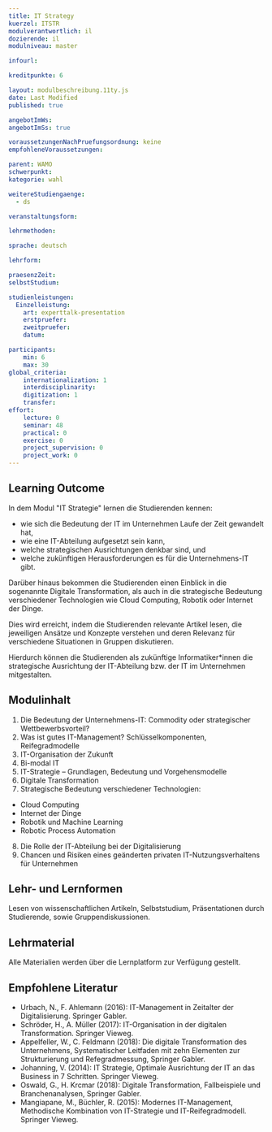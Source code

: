 ```yaml
---
title: IT Strategy
kuerzel: ITSTR
modulverantwortlich: il
dozierende: il
modulniveau: master

infourl: 

kreditpunkte: 6

layout: modulbeschreibung.11ty.js
date: Last Modified
published: true

angebotImWs: 
angebotImSs: true

voraussetzungenNachPruefungsordnung: keine
empfohleneVoraussetzungen:

parent: WAMO
schwerpunkt:
kategorie: wahl

weitereStudiengaenge: 
  - ds

veranstaltungsform: 

lehrmethoden:

sprache: deutsch

lehrform:

praesenzZeit: 
selbstStudium: 

studienleistungen:
  Einzelleistung:
    art: experttalk-presentation
    erstpruefer: 
    zweitpruefer: 
    datum:

participants:
    min: 6
    max: 30
global_criteria:
    internationalization: 1
    interdisciplinarity:
    digitization: 1
    transfer:
effort:
    lecture: 0
    seminar: 48
    practical: 0
    exercise: 0
    project_supervision: 0
    project_work: 0
---
```




## Learning Outcome

In dem Modul "IT Strategie" lernen die Studierenden kennen:
* wie sich die Bedeutung der IT im Unternehmen Laufe der Zeit gewandelt hat, 
* wie eine IT-Abteilung aufgesetzt sein kann, 
* welche strategischen Ausrichtungen denkbar sind, und
* welche zukünftigen Herausforderungen es für die Unternehmens-IT gibt.

Darüber hinaus bekommen die Studierenden einen Einblick in die sogenannte Digitale Transformation, 
als auch in die strategische Bedeutung verschiedener Technologien wie Cloud Computing, Robotik oder Internet der Dinge. 


Dies wird erreicht, indem die Studierenden relevante Artikel lesen, die jeweiligen Ansätze und Konzepte verstehen
und deren Relevanz für verschiedene Situationen in Gruppen diskutieren.


Hierdurch können die Studierenden als zukünftige Informatiker\*innen die strategische Ausrichtung der IT-Abteilung bzw. der IT im Unternehmen mitgestalten. 

  
## Modulinhalt

1. Die Bedeutung der Unternehmens-IT: Commodity oder strategischer Wettbewerbsvorteil?
2. Was ist gutes IT-Management? Schlüsselkomponenten, Reifegradmodelle
3. IT-Organisation der Zukunft
4. Bi-modal IT
5. IT-Strategie – Grundlagen, Bedeutung und Vorgehensmodelle 
6. Digitale Transformation
7. Strategische Bedeutung verschiedener Technologien:
* Cloud Computing
* Internet der Dinge
* Robotik und Machine Learning 
* Robotic Process Automation
8. Die Rolle der IT-Abteilung bei der Digitalisierung
9. Chancen und Risiken eines geänderten privaten IT-Nutzungsverhaltens für Unternehmen


## Lehr- und Lernformen

Lesen von wissenschaftlichen Artikeln, Selbststudium, Präsentationen durch Studierende, sowie Gruppendiskussionen. 


## Lehrmaterial

Alle Materialien werden über die Lernplatform zur Verfügung gestellt.


## Empfohlene Literatur

* Urbach, N., F. Ahlemann (2016): IT-Management in Zeitalter der Digitalisierung. Springer Gabler.
* Schröder, H., A. Müller (2017): IT-Organisation in der digitalen Transformation. Springer Vieweg.
* Appelfeller, W., C. Feldmann (2018): Die digitale Transformation des Unternehmens, Systematischer Leitfaden mit zehn Elementen zur Strukturierung und Refegradmessung, Springer Gabler.
* Johanning, V. (2014): IT Strategie, Optimale Ausrichtung der IT an das Business in 7 Schritten. Springer Vieweg.
* Oswald, G., H. Krcmar (2018): Digitale Transformation, Fallbeispiele und Branchenanalysen, Springer Gabler. 
* Mangiapane, M., Büchler, R. (2015): Modernes IT-Management, Methodische Kombination von IT-Strategie und IT-Reifegradmodell. Springer Vieweg. 

